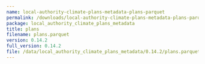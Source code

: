 ```yaml
---
name: local-authority-climate-plans-metadata-plans-parquet
permalink: /downloads/local-authority-climate-plans-metadata-plans-parquet/0_14_2
package: local_authority_climate_plans_metadata
title: plans
filename: plans.parquet
version: 0.14.2
full_version: 0.14.2
file: /data/local_authority_climate_plans_metadata/0.14.2/plans.parquet
---
```

